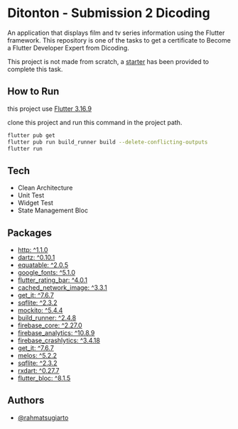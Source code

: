 
# Ditonton - Submission 2 Dicoding

An application that displays film and tv series information using the Flutter framework. This repository is one of the tasks to get a certificate to Become a Flutter Developer Expert from Dicoding.

This project is not made from scratch, a [starter](https://github.com/dicodingacademy/a199-flutter-expert-project.git) has been provided to complete this task.


## How to Run

this project use [Flutter 3.16.9](https://flutter.dev/)

clone this project and run this command in the project path.

```bash
flutter pub get
flutter pub run build_runner build --delete-conflicting-outputs
flutter run
```


## Tech

- Clean Architecture 
- Unit Test
- Widget Test
- State Management Bloc

## Packages

- [http: ^1.1.0](https://pub.dev/packages/http)
- [dartz: ^0.10.1](https://pub.dev/packages/dartz)
- [equatable: ^2.0.5](https://pub.dev/packages/equatable)
- [google_fonts: ^5.1.0](https://pub.dev/packages/google_fonts)
- [flutter_rating_bar: ^4.0.1](https://pub.dev/packages/flutter_rating_bar)
- [cached_network_image: ^3.3.1](https://pub.dev/packages/cached_network_image)
- [get_it: ^7.6.7](https://pub.dev/packages/get_it)
- [sqflite: ^2.3.2](https://pub.dev/packages/sqflite)
- [mockito: ^5.4.4](https://pub.dev/packages/mockito)
- [build_runner: ^2.4.8](https://pub.dev/packages/build_runner)
- [firebase_core: ^2.27.0](https://pub.dev/packages/firebase_core)
- [firebase_analytics: ^10.8.9](https://pub.dev/packages/firebase_analytics)
- [firebase_crashlytics: ^3.4.18](https://pub.dev/packages/firebase_crashlytics)
- [get_it: ^7.6.7](https://pub.dev/packages/get_it)
- [melos: ^5.2.2](https://pub.dev/packages/melos)
- [sqflite: ^2.3.2](https://pub.dev/packages/sqflite)
- [rxdart: ^0.27.7](https://pub.dev/packages/rxdart)
- [flutter_bloc: ^8.1.5](https://pub.dev/packages/flutter_bloc)


## Authors

- [@rahmatsugiarto](https://github.com/rahmatsugiarto)
